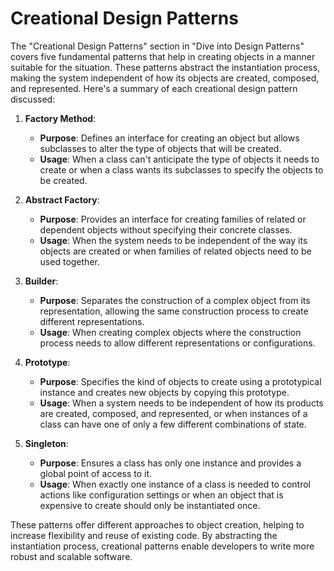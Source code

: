 # Creational Design Patterns

The "Creational Design Patterns" section in "Dive into Design Patterns" covers five fundamental patterns that help in creating objects in a manner suitable for the situation. These patterns abstract the instantiation process, making the system independent of how its objects are created, composed, and represented. Here's a summary of each creational design pattern discussed:

1. **Factory Method**:
   - **Purpose**: Defines an interface for creating an object but allows subclasses to alter the type of objects that will be created.
   - **Usage**: When a class can't anticipate the type of objects it needs to create or when a class wants its subclasses to specify the objects to be created.

2. **Abstract Factory**:
   - **Purpose**: Provides an interface for creating families of related or dependent objects without specifying their concrete classes.
   - **Usage**: When the system needs to be independent of the way its objects are created or when families of related objects need to be used together.

3. **Builder**:
   - **Purpose**: Separates the construction of a complex object from its representation, allowing the same construction process to create different representations.
   - **Usage**: When creating complex objects where the construction process needs to allow different representations or configurations.

4. **Prototype**:
   - **Purpose**: Specifies the kind of objects to create using a prototypical instance and creates new objects by copying this prototype.
   - **Usage**: When a system needs to be independent of how its products are created, composed, and represented, or when instances of a class can have one of only a few different combinations of state.

5. **Singleton**:
   - **Purpose**: Ensures a class has only one instance and provides a global point of access to it.
   - **Usage**: When exactly one instance of a class is needed to control actions like configuration settings or when an object that is expensive to create should only be instantiated once.

These patterns offer different approaches to object creation, helping to increase flexibility and reuse of existing code. By abstracting the instantiation process, creational patterns enable developers to write more robust and scalable software.